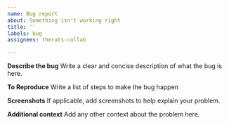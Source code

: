 ```yaml
---
name: Bug report
about: Something isn't working right
title: ''
labels: bug
assignees: therats-collab

---
```


**Describe the bug**
Write a clear and concise description of what the bug is here.

**To Reproduce**
Write a list of steps to make the bug happen

**Screenshots**
If applicable, add screenshots to help explain your problem.

**Additional context**
Add any other context about the problem here.
